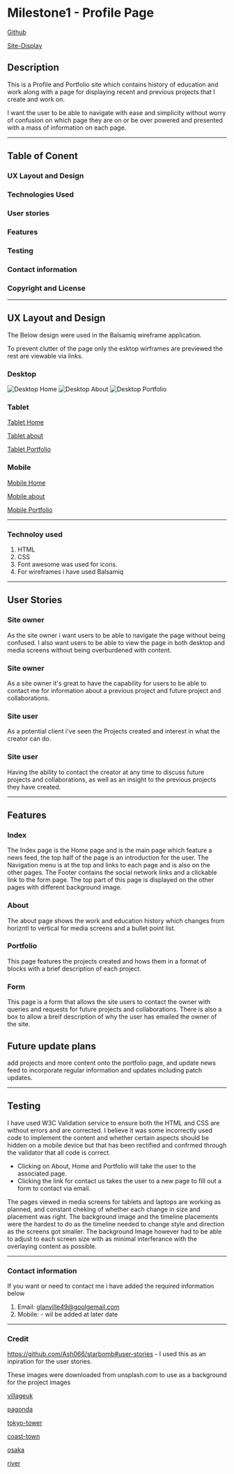 # Milestone1 - Profile Page

[Github](https://github.com/Paul-Glanville/milestone1 "Github project page")

[Site-Display](https://paul-glanville.github.io/milestone1/)

## Description

This is a Profile and Portfolio site which contains history of education and work along with a page for displaying recent and previous projects that I create and work on.

I want the user to be able to navigate with ease and simplicity without worry of confusion on which page they are on or be over powered and presented with a mass of information on each page. 

---

## Table of Conent
### UX Layout and Design
### Technologies Used
### User stories
### Features
### Testing
### Contact information
### Copyright and License

---

## UX Layout and Design
The Below design were used in the Balsamiq wireframe application.

To prevent clutter of the page only the esktop wirframes are previewed the rest are viewable via links.
### Desktop
![Desktop Home](/assets/wireframes/desktop-home.png)
![Desktop About](/assets/wireframes/desktop-about.png)
![Desktop Portfolio](/assets/wireframes/desktop-portfolio.png)

### Tablet
[Tablet Home](/assets/wireframes/tablet-home.png)

[Tablet about](/assets/wireframes/tablet-about.png)

[Tablet Portfolio](/assets/wireframes/tablet-portfolio.png)

### Mobile
[Mobile Home](/assets/wireframes/mobile-home.png)

[Mobile about](/assets/wireframes/mobile-about.png)

[Mobile Portfolio](/assets/wireframes/mobile-portfolio.png)

---
### Technoloy used
1. HTML
2. CSS
3. Font awesome was used for icons.
4. For wireframes i have used Balsamiq
---
## User Stories

### Site owner
As the site owner i want users to be able to navigate the page without being confused.
I also want users to be able to view the page in both desktop and media screens without being overburdened with content.

### Site owner
As a site owner it's great to have the capability for users to be able to contact me for information about a previous project and future project and collaborations.

### Site user
As a potential client i've seen the Projects created and interest in what the creator can do.

### Site user
Having the ability to contact the creator at any time to discuss future projects and collaborations, as well as an insight to the previous projects they have created.

---
## Features

### Index
The Index page is the Home page and is the main page which feature a news feed, the top half of the page is an introduction for the user. The Navigation menu is at the top and links to each page and is also on the other pages.
The Footer contains the social network links and a clickable link to the form page. 
The top part of this page is displayed on the other pages with  different background image.

### About
The about page shows the work and education history which changes from horizntl to vertical for media screens and a bullet point list.

### Portfolio
This page features the projects created and hows them in a format of blocks with a brief description of each project.

### Form
This page is a form that allows the site users to contact the owner with queries and requests for future projects and collaborations. There is also a box to allow a breif description of why the user has emailed the owner of the site.

## Future update plans
add projects and more content onto the portfolio page, and update news feed to incorporate regular information and updates including patch updates.

---
## Testing
I have used W3C Validation service to ensure both the HTML and CSS are without errors and are corrected.
I believe it was some incorrectly used code to implement the content and whether certain aspects should be hidden on a mobile device but that has been rectified and confrmed through the validator that all code is correct.

- Clicking on About, Home and Portfolio will take the user to the associated page.
- Clicking the link for contact us takes the user to a new page to fill out a form to contact via email.

The pages viewed in media screens for tablets and laptops are working as planned, and constant cheking of whether each change in size and placement was right.
The background image and the timeline placements were the hardest to do as the timeline needed to change style and direction as the screens got smaller. 
The background Image however had to be able to adjust to each screen size with as minimal interferance with the overlaying content as possible.

---

### Contact information
If you want or need to contact me i have added the required information below
1. Email: glanville49@goolgemail.com
2. Mobile: - wil be added at later date

---

### Credit

https://github.com/Ash066/starbomb#user-stories - I used this as an inpiration for the user stories.

These images were downloaded from unsplash.com to use as a background for the project images

[villageuk](https://unsplash.com/photos/ZU62GJP-XC4)

[pagonda](https://unsplash.com/photos/N4DbvTUDikw)

[tokyo-tower](https://unsplash.com/photos/IocJwyqRv3M)

[coast-town](https://unsplash.com/photos/6OGM8koETWo)

[osaka](https://unsplash.com/photos/OxeNkQXt9E8)

[river](https://unsplash.com/photos/KZ460ACcV24)